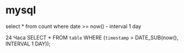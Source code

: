 # mysql
select *
from count
where date >= now() - interval 1 day



24 Часа
SELECT * FROM `table` WHERE (`timestamp` > DATE_SUB(now(), INTERVAL 1 DAY));
